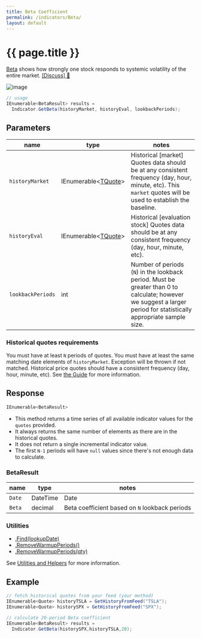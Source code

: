 ```yaml
---
title: Beta Coefficient
permalink: /indicators/Beta/
layout: default
---
```


# {{ page.title }}

[Beta](https://en.wikipedia.org/wiki/Beta_(finance)) shows how strongly one stock responds to systemic volatility of the entire market.
[[Discuss] :speech_balloon:](https://github.com/DaveSkender/Stock.Indicators/discussions/268 "Community discussion about this indicator")

![image]({{site.baseurl}}/assets/charts/Beta.png)

```csharp
// usage
IEnumerable<BetaResult> results =
  Indicator.GetBeta(historyMarket, historyEval, lookbackPeriods);  
```

## Parameters

| name | type | notes
| -- |-- |--
| `historyMarket` | IEnumerable\<[TQuote]({{site.baseurl}}/guide#historical-quotes)\> | Historical [market] Quotes data should be at any consistent frequency (day, hour, minute, etc).  This `market` quotes will be used to establish the baseline.
| `historyEval` | IEnumerable\<[TQuote]({{site.baseurl}}/guide#historical-quotes)\> | Historical [evaluation stock] Quotes data should be at any consistent frequency (day, hour, minute, etc).
| `lookbackPeriods` | int | Number of periods (`N`) in the lookback period.  Must be greater than 0 to calculate; however we suggest a larger period for statistically appropriate sample size.

### Historical quotes requirements

You must have at least `N` periods of quotes.  You must have at least the same matching date elements of `historyMarket`.  Exception will be thrown if not matched.  Historical price quotes should have a consistent frequency (day, hour, minute, etc).  See [the Guide]({{site.baseurl}}/guide#historical-quotes) for more information.

## Response

```csharp
IEnumerable<BetaResult>
```

- This method returns a time series of all available indicator values for the `quotes` provided.
- It always returns the same number of elements as there are in the historical quotes.
- It does not return a single incremental indicator value.
- The first `N-1` periods will have `null` values since there's not enough data to calculate.

### BetaResult

| name | type | notes
| -- |-- |--
| `Date` | DateTime | Date
| `Beta` | decimal | Beta coefficient based on `N` lookback periods

### Utilities

- [.Find(lookupDate)]({{site.baseurl}}/utilities#find-indicator-result-by-date)
- [.RemoveWarmupPeriods()]({{site.baseurl}}/utilities#remove-warmup-periods)
- [.RemoveWarmupPeriods(qty)]({{site.baseurl}}/utilities#remove-warmup-periods)

See [Utilities and Helpers]({{site.baseurl}}/utilities#utilities-for-indicator-results) for more information.

## Example

```csharp
// fetch historical quotes from your feed (your method)
IEnumerable<Quote> historyTSLA = GetHistoryFromFeed("TSLA");
IEnumerable<Quote> historySPX = GetHistoryFromFeed("SPX");

// calculate 20-period Beta coefficient
IEnumerable<BetaResult> results =
  Indicator.GetBeta(historySPX,historyTSLA,20);
```
